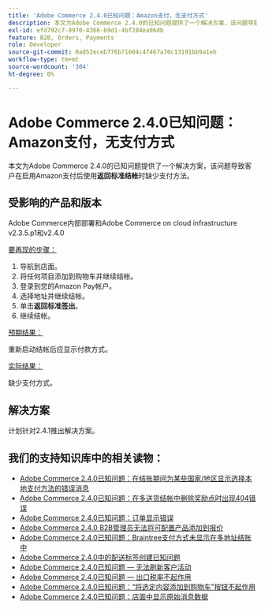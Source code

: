```yaml
---
title: 'Adobe Commerce 2.4.0已知问题：Amazon支付，无支付方式'
description: 本文为Adobe Commerce 2.4.0的已知问题提供了一个解决方案，该问题导致客户在启用Amazon支付后使用**返回标准结帐**时缺少支付方法。
exl-id: efd792c7-8970-4366-b9d1-4bf284ea96db
feature: B2B, Orders, Payments
role: Developer
source-git-commit: 0ad52eceb776b71604c4f467a70c13191bb9a1eb
workflow-type: tm+mt
source-wordcount: '304'
ht-degree: 0%

---
```


# Adobe Commerce 2.4.0已知问题：Amazon支付，无支付方式

本文为Adobe Commerce 2.4.0的已知问题提供了一个解决方案，该问题导致客户在启用Amazon支付后使用&#x200B;**返回标准结帐**&#x200B;时缺少支付方法。

## 受影响的产品和版本

Adobe Commerce内部部署和Adobe Commerce on cloud infrastructure v2.3.5.p1和v2.4.0

<u>要再现的步骤：</u>

1. 导航到店面。
1. 将任何项目添加到购物车并继续结帐。
1. 登录到您的Amazon Pay帐户。
1. 选择地址并继续结帐。
1. 单击&#x200B;**返回标准签出**。
1. 继续结帐。

<u>预期结果：</u>

重新启动结帐后应显示付款方式。

<u>实际结果：</u>

缺少支付方式。

## 解决方案

计划针对2.4.1推出解决方案。

## 我们的支持知识库中的相关读物：

* [Adobe Commerce 2.4.0已知问题：在结账期间为某些国家/地区显示选择本地支付方法的错误消息](/help/troubleshooting/payments/magento-2-4-0-checkout-error-selecting-local-payments.md)
* [Adobe Commerce 2.4.0已知问题：在多送货结帐中删除奖励点时出现404错误](/help/troubleshooting/storefront/magento-2-4-0-404-error-removing-rewards-points-on-multi-shipping-checkout.md)
* [Adobe Commerce 2.4.0已知问题：订单显示错误](/help/troubleshooting/storefront/magento-2-4-0-known-issue-orders-display-error.md)
* [Adobe Commerce 2.4.0 B2B管理员无法将可配置产品添加到报价](/help/troubleshooting/miscellaneous/magento-2-4-0-b2b-admin-can-t-add-configurable-product-to-quote.md)
* [Adobe Commerce 2.4.0已知问题：Braintree支付方式未显示在多地址结账中](/help/troubleshooting/payments/magento-2-4-0-braintree-not-in-multiple-addresses-checkout.md)
* [Adobe Commerce 2.4.0中的配送标签创建已知问题](/help/troubleshooting/known-issues-patches-attached/shipping-labels-creation-known-issue-in-magento-2-4-0.md)
* [Adobe Commerce 2.4.0已知问题 — 无法刷新客户活动](/help/troubleshooting/miscellaneous/magento-2-4-0-refresh-on-customer-activities-does-not-work.md)
* [Adobe Commerce 2.4.0已知问题 — 出口税率不起作用](/help/troubleshooting/miscellaneous/magento-2-4-0-known-issue-export-tax-rates-does-not-work.md)
* [Adobe Commerce 2.4.0已知问题：“将选定内容添加到购物车”按钮不起作用](/help/troubleshooting/miscellaneous/magento-2-4-0-add-selections-to-my-cart-does-not-work.md)
* [Adobe Commerce 2.4.0已知问题：店面中显示原始消息数据](/help/troubleshooting/storefront/magento-2-4-0-issue-storefront-raw-message-data-display.md)
